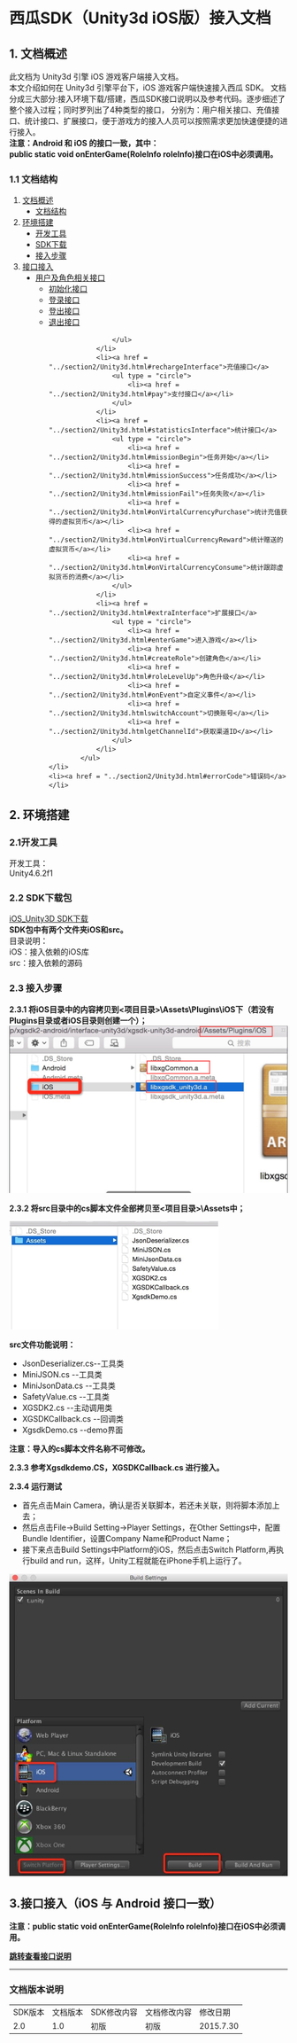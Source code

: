 # 西瓜SDK（Unity3d iOS版）接入文档


<a name = "docSummary"></a>
## 1. 文档概述
此文档为 Unity3d 引擎 iOS 游戏客户端接入文档。  
本文介绍如何在 Unity3d 引擎平台下，iOS 游戏客户端快速接入西瓜 SDK。
文档分成三大部分:接入环境下载/搭建，西瓜SDK接口说明以及参考代码。逐步细述了整个接入过程；同时罗列出了4种类型的接口，
分别为：用户相关接口、充值接口、统计接口、扩展接口，便于游戏方的接入人员可以按照需求更加快速便捷的进行接入。  
**注意：Android 和 iOS 的接口一致，其中：  
    public static void onEnterGame(RoleInfo roleInfo)接口在iOS中必须调用。**
<a name = "docStructure"></a>

### 1.1 文档结构


<ol type = '1'>
	<li>
		<a href = "docSummary">文档概述</a>
			<ul type = "disc">
				<li><a href="#docStructure">文档结构</a></li>
			</ul>
	</li>
	<li>
		<a href = "#configure">环境搭建</a>
			<ul type = "disc">
				<li><a href = "#tools">开发工具</a></li>
				<li><a href = "#SDKDownload">SDK下载</a></li>
				<li><a href = "#steps">接入步骤</a></li>
			</ul>
	</li>
	<li>
		<a href = "../section2/Unity3d.html#SDKIn">接口接入</a>
			<ul type = "disc">
				<li><a href = "../section2/Unity3d.html#user&roleInterface">用户及角色相关接口</a>
					<ul type = "circle">
						<li><a href = "../section2/Unity3d.html#init">初始化接口</a></li>
						<li><a href = "../section2/Unity3d.html#login">登录接口</a></li>
						<li><a href = "../section2/Unity3d.html#logout">登出接口</a></li>
						<li><a href = "../section2/Unity3d.html#exit">退出接口</a></li>

					</ul>
				</li>
				<li><a href = "../section2/Unity3d.html#rechargeInterface">充值接口</a>
					<ul type = "circle">
						<li><a href = "../section2/Unity3d.html#pay">支付接口</a></li>
					</ul>
				</li>
				<li><a href = "../section2/Unity3d.html#statisticsInterface">统计接口</a>
					<ul type = "circle">
						<li><a href = "../section2/Unity3d.html#missionBegin">任务开始</a></li>
						<li><a href = "../section2/Unity3d.html#missionSuccess">任务成功</a></li>
						<li><a href = "../section2/Unity3d.html#missionFail">任务失败</a></li>
						<li><a href = "../section2/Unity3d.html#onVirtalCurrencyPurchase">统计充值获得的虚拟货币</a></li>
						<li><a href = "../section2/Unity3d.html#onVirtualCurrencyReward">统计赠送的虚拟货币</a></li>
						<li><a href = "../section2/Unity3d.html#onVirtalCurrencyConsume">统计跟踪虚拟货币的消费</a></li>
					</ul>
				</li>
				<li><a href = "../section2/Unity3d.html#extraInterface">扩展接口</a>
					<ul type = "circle">
						<li><a href = "../section2/Unity3d.html#enterGame">进入游戏</a></li>
						<li><a href = "../section2/Unity3d.html#createRole">创建角色</a></li>
						<li><a href = "../section2/Unity3d.html#roleLevelUp">角色升级</a></li>
						<li><a href = "../section2/Unity3d.html#onEvent">自定义事件</a></li>
						<li><a href = "../section2/Unity3d.htmlswitchAccount">切换账号</a></li>
						<li><a href = "../section2/Unity3d.htmlgetChannelId">获取渠道ID</a></li>
					</ul>
				</li>
			</ul>
	</li>
	<li><a href = "../section2/Unity3d.html#errorCode">错误码</a></li>
</ol>



<a name = "configure"></a>
## 2. 环境搭建


<a name = "tools"></a>
### 2.1开发工具
开发工具：  
Unity4.6.2f1


<a name = "SDKDownload"></a>
### 2.2 SDK下载包

<a href = "http://doc.xgsdk.com/files/2.0/packages/iOS_unity_plugin20151102.zip">iOS_Unity3D SDK下载</a>  
**SDK包中有两个文件夹iOS和src。**  
目录说明：  
iOS：接入依赖的iOS库  
src：接入依赖的源码  


### 2.3 接入步骤
**2.3.1 将iOS目录中的内容拷贝到<项目目录>\Assets\Plugins\iOS下（若没有Plugins目录或者iOS目录则创建一个）；**
<img src= "img/ios1.png">

**2.3.2 将src目录中的cs脚本文件全部拷贝至<项目目录>\Assets中；**

<img src= "img/ios2.jpg">

**src文件功能说明：**  

- JsonDeserializer.cs--工具类  
- MiniJSON.cs        --工具类  
- MiniJsonData.cs    --工具类  
- SafetyValue.cs     --工具类  
- XGSDK2.cs          --主动调用类  
- XGSDKCallback.cs   --回调类  
- XgsdkDemo.cs       --demo界面  

**注意：导入的cs脚本文件名称不可修改。**  

**2.3.3 参考Xgsdkdemo.CS，XGSDKCallback.cs 进行接入。**

**2.3.4 运行测试**  
- 首先点击Main Camera，确认是否关联脚本，若还未关联，则将脚本添加上去；  
- 然后点击File->Build Setting->Player Settings，在Other Settings中，配置Bundle Identifier，设置Company Name和Product Name；  
- 接下来点击Build Settings中Platform的iOS，然后点击Switch Platform,再执行build and run，这样，Unity工程就能在iPhone手机上运行了。

<img src= "img/ios3.jpg">

## 3.接口接入（iOS 与 Android 接口一致）

**注意：public static void onEnterGame(RoleInfo roleInfo)接口在iOS中必须调用。**

**<a href="../section2/Unity3d.html#SDKIn">跳转查看接口说明</a>**

---

### 文档版本说明
<table>
<tr>
<td>SDK版本</td><td>文档版本</td> <td>SDK修改内容</td> <td>文档修改内容</td> <td>修改日期</td>  
</tr>
<tr>
<td>2.0 </td><td>1.0</td> <td>初版</td> <td>初版</td> <td>2015.7.30</td>
</tr>
</table>
